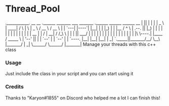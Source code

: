 # Thread_Pool
<prev> 
.___________. __    __  .______       _______     ___       _______  .______     ______     ______    __      
|           ||  |  |  | |   _  \     |   ____|   /   \     |       \ |   _  \   /  __  \   /  __  \  |  |     
`---|  |----`|  |__|  | |  |_)  |    |  |__     /  ^  \    |  .--.  ||  |_)  | |  |  |  | |  |  |  | |  |     
    |  |     |   __   | |      /     |   __|   /  /_\  \   |  |  |  ||   ___/  |  |  |  | |  |  |  | |  |     
    |  |     |  |  |  | |  |\  \----.|  |____ /  _____  \  |  '--'  ||  |      |  `--'  | |  `--'  | |  `----.
    |__|     |__|  |__| | _| `._____||_______/__/     \__\ |_______/ | _|       \______/   \______/  |_______|                                                                                                             
</prev>
Manage your threads with this c++ class

### Usage 
Just include the class in your script and you can start using it

### Credits
Thanks to "Karyon#1855" on Discord who helped me a lot I can finish this!
